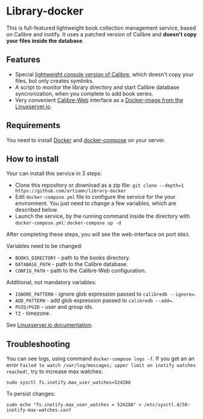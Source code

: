 # Library-docker

This is full-featured lightweight book collection management service, based on Calibre and inotify.
It uses a patched version of Calibre and **doesn't copy your files inside the database**.


## Features

- Special [lightweight console version of Calibre](https://github.com/artiomn/calibre), which doesn't copy your files, but only creates symlinks.
- A script to monitor the library directory and start Calibre database syncronization, when you complete to add book series.
- Very convenient [Calibre-Web](https://github.com/janeczku/calibre-web) interface as a [Docker-image from the Linuxserver.io](https://github.com/linuxserver/docker-calibre-web).


## Requirements

You need to install [Docker](https://www.docker.com/) and [docker-compose](https://docs.docker.com/compose/) on your server.


## How to install

Your can install this service in 3 steps:

- Clone this repository or download as a zip file:
  `git clone --depth=1 https://github.com/artiomn/library-docker`
- Edit `docker-compose.yml` file to configure the service for the your environment.
  You just need to change a few variables, which are described below.
- Launch the service, by the running command inside the directory with `docker-compose.yml`:
  `docker-compose up -d`

After completing these steps, you will see the web-interface on port `8083`.

Variables need to be changed:

- `BOOKS_DIRECTORY` - path to the books directory.
- `DATABASE_PATH` - path to the Calibre database.
- `CONFIG_PATH` - path to the Calibre-Web configuration.

Additional, not mandatory variables:

- `IGNORE_PATTERN` - ignore glob expression passed to `calibredb --ignore=`.
- `ADD_PATTERN` - add glob expression passed to `calibredb --add=`.
- `PUID/PGID` - user and group ids.
- `TZ` - timezone.

See [Linuxserver.io documentation](https://github.com/linuxserver/docker-calibre-web#parameters).


## Troubleshooting

You can see logs, using command `docker-compose logs -f`.
If you get an an error `Failed to watch /var/log/messages; upper limit on inotify watches reached!`, try to increase max watches:

```shell
sudo sysctl fs.inotify.max_user_watches=524288
```

To persist changes:

```shell
sudo echo "fs.inotify.max_user_watches = 524288" > /etc/sysctl.d/50-inotify-max-watches.conf
```


